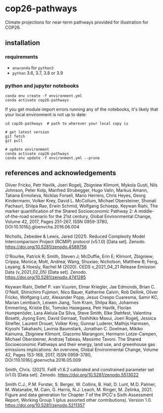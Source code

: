 # cop26-pathways
Climate projections for near-term pathways provided for illustration for COP26.

## installation

### requirements
- `anaconda` for `python3`
- `python` 3.6, 3.7, 3.8 or 3.9

### python and jupyter notebooks
```
conda env create -f environment.yml
conda activate cop26-pathways
```

If you get module import errors running any of the notebooks, it's likely that your local environment is not up to date:

```
cd cop26-pathways  # path to wherever your local copy is

# get latest version
git fetch
git pull

# update environment
conda activate cop26-pathways
conda env update -f environment.yml --prune
```

## references and acknowledgements

Oliver Fricko, Petr Havlik, Joeri Rogelj, Zbigniew Klimont, Mykola Gusti, Nils Johnson, Peter Kolp, Manfred Strubegger, Hugo Valin, Markus Amann, Tatiana Ermolieva, Nicklas Forsell, Mario Herrero, Chris Heyes, Georg Kindermann, Volker Krey, David L. McCollum, Michael Obersteiner, Shonali Pachauri, Shilpa Rao, Erwin Schmid, Wolfgang Schoepp, Keywan Riahi, The marker quantification of the Shared Socioeconomic Pathway 2: A middle-of-the-road scenario for the 21st century, Global Environmental Change, Volume 42, 2017, Pages 251-267, 
ISSN 0959-3780, DOI:10.1016/j.gloenvcha.2016.06.004

Nicholls, Zebedee & Lewis, Jared (2021). Reduced Complexity Model Intercomparison Project (RCMIP) protocol (v5.1.0) [Data set]. Zenodo. https://doi.org/10.5281/zenodo.4589756

O'Rourke, Patrick R; Smith, Steven J; McDuffie, Erin E; Klimont, Zbigniew; Crippa, Monica; Mott, Andrea; Wang, Shuxiao; Nicholson, Matthew B; Feng, Leyang; & Hoesly, Rachel M (2020). CEDS v_2021_04_21 Release Emission Data (v_2021_02_05) [Data set]. Zenodo. https://doi.org/10.5281/zenodo.4741285

Keywan Riahi, Detlef P. van Vuuren, Elmar Kriegler, Jae Edmonds, Brian C. O’Neill, Shinichiro Fujimori, Nico Bauer, Katherine Calvin, Rob Dellink, Oliver Fricko, Wolfgang Lutz, Alexander Popp, Jesus Crespo Cuaresma, Samir KC, Marian Leimbach, Leiwen Jiang, Tom Kram, Shilpa Rao, Johannes Emmerling, Kristie Ebi, Tomoko Hasegawa, Petr Havlík, Florian Humpenöder, Lara Aleluia Da Silva, Steve Smith, Elke Stehfest, Valentina Bosetti, Jiyong Eom, David Gernaat, Toshihiko Masui, Joeri Rogelj, Jessica Strefler, Laurent Drouet, Volker Krey, Gunnar Luderer, Mathijs Harmsen, Kiyoshi Takahashi, Lavinia Baumstark, Jonathan C. Doelman, Mikiko Kainuma, Zbigniew Klimont, Giacomo Marangoni, Hermann Lotze-Campen, Michael Obersteiner, Andrzej Tabeau, Massimo Tavoni. 
The Shared Socioeconomic Pathways and their energy, land use, and greenhouse gas emissions implications: An overview, Global Environmental Change, Volume 42, Pages 153-168, 2017, 
ISSN 0959-3780, DOI:110.1016/j.gloenvcha.2016.05.009

Smith, Chris. (2021). FaIR v1.6.2 calibrated and constrained parameter set (v1.0) [Data set]. Zenodo. https://doi.org/10.5281/zenodo.5513022

Smith C.J., P.M. Forster, S. Berger, W. Collins, B. Hall, D. Lunt, M.D. Palmer, M. Watanabe, M. Cain, G. Harris, N.J. Leach, M. Ringer, M. Zelinka, 2021. Figure and data generation for Chapter 7 of the IPCC's Sixth Assessment Report, Working Group 1 (plus assorted other contributions). Version 1.0. https://doi.org/10.5281/zenodo.5211357
